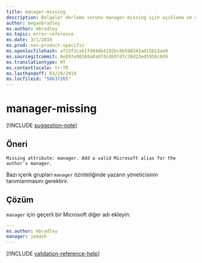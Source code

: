 ```yaml
---
title: manager-missing
description: Belgeler derleme sorunu manager-missing için açıklama ve çözüm
author: meganbradley
ms.author: mbradley
ms.topic: error-reference
ms.date: 3/1/2019
ms.prod: non-product-specific
ms.openlocfilehash: af23f2cab1fd948b4192bc0b598543ad15013ae0
ms.sourcegitcommit: 8e897e90268a8a87dc4b97d7c28d22ed5950c8d9
ms.translationtype: HT
ms.contentlocale: tr-TR
ms.lasthandoff: 03/29/2019
ms.locfileid: "58637265"
---
```

# <a name="manager-missing"></a>manager-missing

[!INCLUDE [suggestion-note](includes/suggestion-note.md)]

## <a name="suggestion"></a>Öneri

`Missing attribute: manager. Add a valid Microsoft alias for the author's manager.`

Bazı içerik grupları `manager` özniteliğinde yazarın yöneticisinin tanımlanmasını gerektirir.

## <a name="resolution"></a>Çözüm

`manager` için geçerli bir Microsoft diğer adı ekleyin:

```yml
---
ms.author: mbradley
manager: jemash
---
```

<!--make sure to add this file to your includes folder and verify the path-->
[!INCLUDE [validation-reference-help](includes/validation-reference-help.md)]
